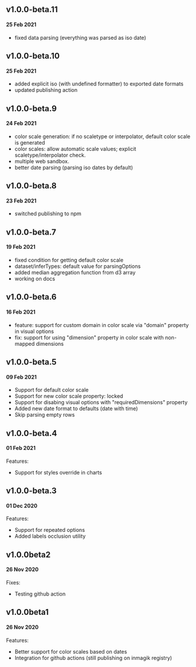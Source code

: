 ## v1.0.0-beta.11
#### 25 Feb 2021
- fixed data parsing (everything was parsed as iso date)
## v1.0.0-beta.10
#### 25 Feb 2021
- added explicit iso (with undefined formatter) to exported date formats
- updated publishing action
## v1.0.0-beta.9
#### 24 Feb 2021
- color scale generation: if no scaletype or interpolator, default color scale is generated
- color scales: allow automatic scale values; explicit scaletype/interpolator check.
- multiple web sandbox. 
- better date parsing (parsing iso dates by default)

## v1.0.0-beta.8
#### 23 Feb 2021
- switched publishing to npm
## v1.0.0-beta.7
#### 19 Feb 2021
- fixed condition for getting default color scale
- dataset/inferTypes: default value for parsingOptions
- added median aggregation function from d3 array
- working on docs

## v1.0.0-beta.6
#### 16 Feb 2021
- feature: support for custom domain in color scale via "domain" property in visual options
- fix: support for using "dimension" property in color scale with non-mapped dimensions

## v1.0.0-beta.5
#### 09 Feb 2021

- Support for default color scale
- Support for new color scale property: locked
- Support for disabing visual options with "requiredDimensions" property
- Added new date format to defaults (date with time)
- Skip parsing empty rows

## v1.0.0-beta.4
#### 01 Feb 2021

Features:
- Support for styles override in charts

## v1.0.0-beta.3
#### 01 Dec 2020

Features:
- Support for repeated options
- Added labels occlusion utility

## v1.0.0beta2
#### 26 Nov 2020

Fixes:
- Testing github action


## v1.0.0beta1
#### 26 Nov 2020

Features:
- Better support for color scales based on dates
- Integration for github actions (still publishing on inmagik registry)
